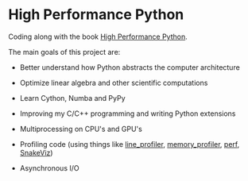 # High Performance Python

Coding along with the book [High Performance Python](https://www.amazon.com/High-Performance-Python-Performant-Programming/dp/1492055026).

The main goals of this project are:

* Better understand how Python abstracts the computer architecture
* Optimize linear algebra and other scientific computations
* Learn Cython, Numba and PyPy
* Improving my C/C++ programming and writing Python extensions
* Multiprocessing on CPU's and GPU's
* Profiling code (using things like [line_profiler](https://pypi.org/project/line-profiler/), [memory_profiler](https://pypi.org/project/memory-profiler/), 
  [perf](https://perf.wiki.kernel.org/index.php/Main_Page), [SnakeViz](https://jiffyclub.github.io/snakeviz/))
  
* Asynchronous I/O 